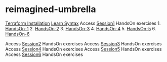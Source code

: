 # reimagined-umbrella
[Terraform Installation](s1/install-terraform.md)
[Learn Syntax](syntax.md)
Access [Session1](s1) HandsOn exercises
    1. [HandsOn-1](s1/helloworld)
    2. [HandsOn-2](s1/helloworld_tags)
    3. [HandsOn-3](s1/helloworld_vars)
    4. [HandsOn-4](s1/helloworld_tfvars)
    5. [HandsOn-5](s1/helloworld_envvars)
    6. [HandsOn-6](s1/helloworld_outputs)

Access [Session2](s2) HandsOn exercises
Access [Session3](s3) HandsOn exercises
Access [Session4](s4) HandsOn exercises
Access [Session5](s5) HandsOn exercises
Access [Session6](s6) HandsOn exercises
